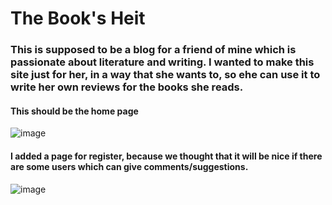 # The Book's Heit



### This is supposed to be a blog for a friend of mine which is passionate about literature and writing. I wanted to make this site just for her, in a way that she wants to, so ehe can use it to write her own reviews for the books she reads.

#### This should be the home page
![image](https://user-images.githubusercontent.com/79668619/190677956-b74370cd-f0e2-4bd3-9dd6-d85f5a2c4eb3.png)

#### I added a page for register, because we thought that it will be nice if there are some users which can give comments/suggestions.
![image](https://user-images.githubusercontent.com/79668619/190680291-73128d28-467c-4402-a591-313b8f3986f4.png)


